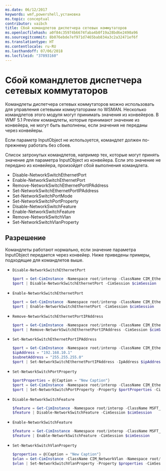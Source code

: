 ```yaml
---
ms.date: 06/12/2017
keywords: wmf,powershell,установка
ms.topic: conceptual
contributor: vaibch
title: Сбой командлетов диспетчера сетевых коммутаторов
ms.openlocfilehash: a0f84c35974b6674faba4b0f19a28bd6e2490a96
ms.sourcegitcommit: 8b076ebde7ef971d7465bab834a3c2a32471ef6f
ms.translationtype: HT
ms.contentlocale: ru-RU
ms.lasthandoff: 07/06/2018
ms.locfileid: "37893160"
---
```

# <a name="network-switch-manager-cmdlets-failure"></a>Сбой командлетов диспетчера сетевых коммутаторов

Командлеты диспетчера сетевых коммутаторов можно использовать для управления сетевыми коммутаторами по WSMAN.
Несколько командлетов этого модуля могут принимать значения из конвейеров.
В WMF 5.1 Preview командлеты, которые принимают значение из конвейера, не могут быть выполнены, если значения не переданы через конвейеры.

Если параметр InputObject не используется, командлет должен по-прежнему работать без сбоев.

Список затронутых командлетов, например тех, которые могут принять значение для параметра InputObject из конвейера.
Если это значение не передано из конвейера, произойдет сбой выполнения командлета.

- Disable-NetworkSwitchEthernetPort
- Enable-NetworkSwitchEthernetPort
- Remove-NetworkSwitchEthernetPortIPAddress
- Set-NetworkSwitchEthernetPortIPAddress
- Set-NetworkSwitchPortMode
- Set-NetworkSwitchPortProperty
- Disable-NetworkSwitchFeature
- Enable-NetworkSwitchFeature
- Remove-NetworkSwitchVlan
- Set-NetworkSwitchVlanProperty

## <a name="resolution"></a>Разрешение

Командлеты работают нормально, если значение параметра InputObject передается через конвейер. Ниже приведены примеры, подходящие для командлетов выше.

- `Disable-NetworkSwitchEthernetPort`

  ```powershell
  $port = Get-CimInstance -Namespace root/interop -ClassName CIM_EthernetPort -CimSession $cimSession | Select-Object -First 1
  $port | Disable-NetworkSwitchEthernetPort -CimSession $cimSession
  ```

- `Enable-NetworkSwitchEthernetPort`

  ```powershell
  $port = Get-CimInstance -Namespace root/interop -ClassName CIM_EthernetPort -CimSession $cimSession | Select-Object -First 1
  $port | Enable-NetworkSwitchEthernetPort -CimSession $cimSession
  ```

- `Remove-NetworkSwitchEthernetPortIPAddress`

  ```powershell
  $port = Get-CimInstance -Namespace root/interop -ClassName CIM_EthernetPort -CimSession $cimSession | Select-Object -First 1
  $port | Remove-NetworkSwitchEthernetPortIPAddress -CimSession $cimSession
  ```

- `Set-NetworkSwitchEthernetPortIPAddress`

  ```powershell
  $port = Get-CimInstance -Namespace root/interop -ClassName CIM_EthernetPort -CimSession $cimSession | Select-Object -First 1
  $ipAddress = "192.168.10.1"
  $subnetAddress = "255.255.255.0"
  $port | Set-NetworkSwitchEthernetPortIPAddress -IpAddress $ipAddress -SubnetAddress $subnetAddress -CimSession $cimSession
  ```

- `Set-NetworkSwitchPortProperty`

  ```powershell
  $portProperties = @{Caption = "New Caption"}
  $port = Get-CimInstance -Namespace root/interop -ClassName CIM_EthernetPort -CimSession $cimSession | Select-Object -First 1
  $port | Set-NetworkSwitchPortProperty -Property $portProperties -CimSession $cimSession
  ```

- `Disable-NetworkSwitchFeature`

  ```powershell
  $feature = Get-CimInstance -Namespace root/interop -ClassName MSFT_Feature -CimSession $cimSession | Select-Object -First 1
  $feature | Disable-NetworkSwitchFeature -CimSession $cimSession
  ```

- `Enable-NetworkSwitchFeature`

  ```powershell
  $feature = Get-CimInstance -Namespace root/interop -ClassName MSFT_Feature -CimSession $cimSession | Select-Object -First 1
  $feature | Enable-NetworkSwitchFeature -CimSession $cimSession
  ```

- `Set-NetworkSwitchVlanProperty`

  ```powershell
  $properties = @{Caption = "New Caption"}
  $vlan = Get-CimInstance -ClassName CIM_NetworkVlan -Namespace root/interop -CimSession $cimSession | Select-Object -First 1
  $vlan | Set-NetworkSwitchVlanProperty -Property $properties -CimSession $cimSession
  ```